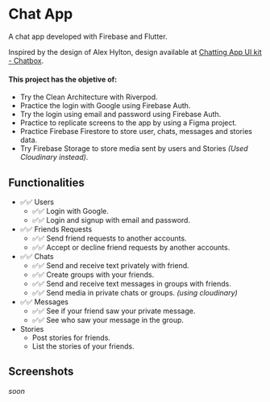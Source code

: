 # Chat App

A chat app developed with Firebase and Flutter.

Inspired by the design of Alex Hylton, design available at [Chatting App UI kit - Chatbox](https://www.figma.com/community/file/1152599900945065665).

#### This project has the objetive of:
- Try the Clean Architecture with Riverpod.
- Practice the login with Google using Firebase Auth.
- Try the login using email and password using Firebase Auth.
- Practice to replicate screens to the app by using a Figma project.
- Practice Firebase Firestore to store user, chats, messages and stories data.
- Try Firebase Storage to store media sent by users and Stories *(Used Cloudinary instead)*.

## Functionalities
- ✅✅ Users
    - ✅✅ Login with Google. 
    - ✅✅ Login and signup with email and password. 
- ✅✅ Friends Requests
    - ✅✅ Send friend requests to another accounts.
    - ✅✅ Accept or decline friend requests by another accounts.
- ✅✅ Chats
    - ✅✅ Send and receive text privately with friend.
    - ✅✅ Create groups with your friends.
    - ✅✅ Send and receive text messages in groups with friends.
    - ✅✅ Send media in private chats or groups. *(using cloudinary)*
- ✅✅ Messages
    - ✅✅ See if your friend saw your private message.
    - ✅✅ See who saw your message in the group.
- Stories
    - Post stories for friends.
    - List the stories of your friends.

## Screenshots
*soon*
